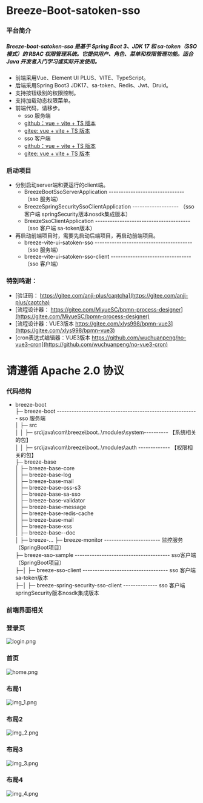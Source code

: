 # Breeze-Boot-satoken-sso
### 平台简介

##### Breeze-boot-satoken-sso 是基于 Spring Boot 3、JDK 17 和 sa-token（SSO 模式）的 RBAC 权限管理系统。它提供用户、角色、菜单和权限管理功能。适合 Java 开发者入门学习或实际开发使用。

- 前端采用Vue、Element UI PLUS、VITE、TypeScript。
- 后端采用Spring Boot3 JDK17、sa-token、Redis、Jwt、Druid。
- 支持按钮级别的权限控制。
- 支持加载动态权限菜单。
- 前端代码，请移步。
    - sso 服务端
    - [github：vue + vite + TS 版本](https://github.com/breeze-boot/breeze-vite-ui-satoken-sso.git)
    - [gitee: vue + vite + TS 版本](https://gitee.com/breeze-boot/breeze-vite-ui-satoken-sso.git)
    - sso 客户端
    - [github：vue + vite + TS 版本](https://github.com/breeze-boot/breeze-vite-ui-satoken-sso.git)
    - [gitee: vue + vite + TS 版本](https://gitee.com/breeze-boot/breeze-vite-ui-satoken-sso.git)

### 启动项目
- 分别启动server端和要运行的client端。
  - BreezeBootSsoServerApplication ------------------------------- （sso 服务端）
  - BreezeSpringSecuritySsoClientApplication ------------------- （sso 客户端 springSecurity版本nosdk集成版本）
  - BreezeSsoClientApplication --------------------------------------- （sso 客户端 sa-token版本）
- 再启动前端项目时，需要先启动后端项目，再启动前端项目。
  - breeze-vite-ui-satoken-sso ---------------------------------------- （sso 服务端）
  - breeze-vite-ui-satoken-sso-client ---------------------------------（sso 客户端）

### 特别鸣谢：
- [验证码： https://gitee.com/anji-plus/captcha](https://gitee.com/anji-plus/captcha)
- [流程设计器： https://gitee.com/MiyueSC/bpmn-process-designer](https://gitee.com/MiyueSC/bpmn-process-designer)
- [流程设计器：VUE3版本 https://gitee.com/xlys998/bpmn-vue3](https://gitee.com/xlys998/bpmn-vue3)
- [cron表达式编辑器：VUE3版本 https://github.com/wuchuanpeng/no-vue3-cron](https://github.com/wuchuanpeng/no-vue3-cron)

# 请遵循 Apache 2.0 协议

### 代码结构

- breeze-boot \
  ├─ breeze-boot ---------------------------------------------------------- sso 服务端          
  │ ├─ src \
  │ │ ├─ src\java\com\breeze\boot\..\modules\system---------- 【系统相关的包】 \
  │ │ ├─ src\java\com\breeze\boot\..\modules\auth  ------------- 【权限相关的包】 \
  ├─ breeze-base \
  │ ├─ breeze-base-core \
  │ ├─ breeze-base-log \
  │ ├─ breeze-base-mail \
  │ ├─ breeze-base-oss-s3 \
  │ ├─ breeze-base-sa-sso \
  │ ├─ breeze-base-validator \
  │ ├─ breeze-base-message\
  │ ├─ breeze-base-redis-cache\
  │ ├─ breeze-base-mail \
  │ ├─ breeze-base-xss  \
  │ ├─ breeze-base--doc  \
  │ ├─ breeze-...
  ├─ breeze-monitor                         ----------------------- 监控服务（SpringBoot项目） \
  ├─ breeze-sso-sample                       --------------------------------------- sso客户端（SpringBoot项目） \
  ├─│ ├─ breeze-sso-client                  ----------------------------------- sso 客户端 sa-token版本 \
  ├─│ ├─ breeze-spring-security-sso-client      -------------- sso 客户端 springSecurity版本nosdk集成版本

### 前端界面相关

### 登录页
![login.png](doc/images/login.png)
### 首页
![home.png](doc/images/home.png)
### 布局1
![img_1.png](doc/images/img_1.png)
### 布局2
![img_2.png](doc/images/img_2.png)
### 布局3
![img_3.png](doc/images/img_3.png)
### 布局4
![img_4.png](doc/images/img_4.png)




